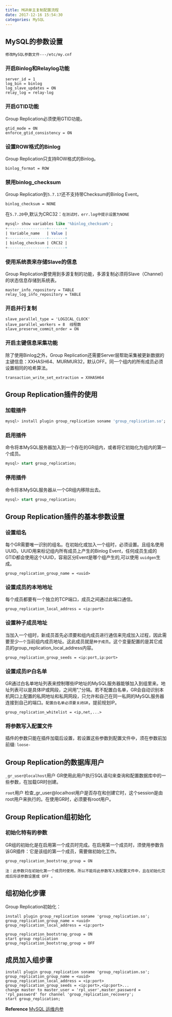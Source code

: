 ```yaml
---
title: MGR单主复制配置流程
date: 2017-12-16 15:54:30
categories: MySQL
---
```

## MySQL的参数设置

`修改MySQL参数文件---/etc/my.cnf`

### 开启Binlog和Relaylog功能
```  
server_id = 1
log_bin = binlog
log_slave_updates = ON
relay_log = relay-log
```

### 开启GTID功能
Group Replication必须使用GTID功能。

```
gtid_mode = ON
enforce_gtid_consistency = ON
```
<!-- more -->

### 设置ROW格式的Binlog
Group Replication只支持ROW格式的Binlog。

```
binlog_format = ROW
```

### 禁用binlog_checksum
Group Replication到`5.7.17`还不支持带Checksum的Binlog Event。

```
binlog_checksum = NONE
```

在`5.7.20`中,默认为CRC32：`在测试时，err.log中提示设置为NONE`

```sql
mysql> show variables like '%binlog_checksum%';
+-----------------+-------+
| Variable_name   | Value |
+-----------------+-------+
| binlog_checksum | CRC32 |
+-----------------+-------+
```

### 使用系统表来存储Slave的信息
Group Replication要使用到多源复制的功能，多源复制必须将Slave（Channel）的状态信息存储到系统表。

```
master_info_repository = TABLE
relay_log_info_repository = TABLE
```

### 开启并行复制
```
slave_parallel_type = 'LOGICAL_CLOCK'
slave_parallel_workers = 8  线程数
slave_preserve_commit_order = ON
```

### 开启主键信息采集功能
除了使用Binlog之外，Group Replication还需要Server层帮助采集被更新数据的主键信息：XXHASH64、MURMUR32，默认OFF。同一个组内的所有成员必须设置相同的哈希算法。

```
transaction_write_set_extraction = XXHASH64
```

## Group Replication插件的使用
### 加载插件

``` sql
mysql> install plugin group_replication soname 'group_replication.so';
```

### 启用插件
命令将本MySQL服务器加入到一个存在的GR组内，或者将它初始化为组内的第一个成员。

``` sql
mysql> start group_replication;
```

### 停用插件
命令将本MySQL服务器从一个GR组内移除出去。

``` sql
mysql> start group_replication;
```

## Group Replication插件的基本参数设置
### 设置组名
每个GR需要唯一识别的组名。在初始化或加入一个组时，必须设置。且组名使用UUID。UUID用来标记组内所有成员上产生的Binlog Event，任何成员生成的GTID都会使用这个UUID，容易区分Event是哪个组产生的,可以使用 `uuidgen`生成。

```
group_replication_group_name = <uuid>
```

### 设置成员的本地地址
每个成员都要有一个独立的TCP端口，成员之间通过此端口通信。

```
group_replication_local_address = <ip:port>
```

### 设置种子成员地址
当加入一个组时，新成员首先必须要和组内成员进行通信来完成加入过程，因此需要至少`一个`当前组内成员地址。这此成员就是`种子成员`。这个变量配置的是其它成员的group_replication_local_address内容。

```
group_replication_group_seeds = <ip:port,ip:port>
```

### 设置成员IP白名单
GR通过白名单地址列表来控制哪些IP地址的MySQL服务器能够加入到组里来。地址列表可以是具体IP或网段，之间用","分隔。若不配置白名单，GR会自动识别本机网口上配置的私网地址和私网网段，只允许和自己在同一私网的MySQL服务器连接到自己的端口。`配置白名单必须要关闭GR`，提前规划IP。

```
group_replication_whitelist = <ip,net,...>
```

### 将参数写入配置文件
插件的参数只能在插件加载后设置，若设置这些参数到配置文件中，须在参数前加前缀: `loose-`

## Group Replication的数据库用户

`_gr_user@localhost`用户
GR使用此用户执行SQL语句来查询和配置数据库中的一些参数，在加载GR时创建。

`root`用户
检查_gr_user@localhost用户是否存在和创建它时，这个session是由root用户来执行的。在使用GR时，必须要有root用户。

## Group Replication组初始化
### 初始化特有的参数
GR组的初始化是在启用第一个成员时完成。在启用第一个成员时，须使用参数告诉GR插件：它是该组的第一个成员，需要做初始化工作。

```
group_replication_bootstrap_group = ON
```
`注：此参数只在初始化第一个成员时使用，所以不能将此参数写入到配置文件中，且在初始化完成后将该参数设置成 OFF 。`

## 组初始化步骤
Group Replication初始化：

```
install plugin group_replication soname 'group_replication.so';
group_replication_group_name = <uuid>
group_replication_local_address = <ip:port>
```

```
group_replication_bootstrap_group = ON
start group replication
group_replication_bootstrap_group = OFF
```

## 成员加入组步骤
```
install plugin group_replication soname 'group_replication.so';
group_replication_group_name = <uuid>
group_replication_local_address = <ip:port>
group_replication_group_seeds = <ip:port>,<ip:port>...
change master to master_user = 'rpl_user',master_password = 'rpl_password' for channel 'group_replication_recovery';
start group_replication;
```

**Reference**
[MySQL 运维内参](https://item.jd.com/12195430.html)
